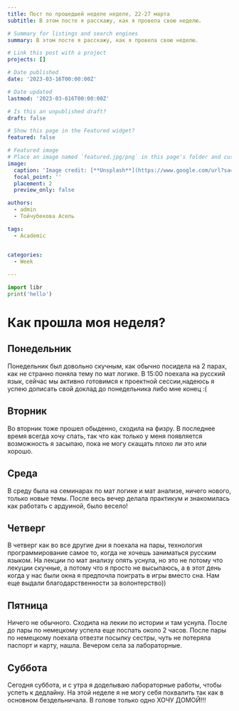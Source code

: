 ```yaml
---
title: Пост по прошедшей неделе неделе, 22-27 марта
subtitle: В этом посте я расскажу, как я провела свою неделю.

# Summary for listings and search engines
summary: В этом посте я расскажу, как я провела свою неделю.

# Link this post with a project
projects: []

# Date published
date: '2023-03-16T00:00:00Z'

# Date updated
lastmod: '2023-03-616T00:00:00Z'

# Is this an unpublished draft?
draft: false

# Show this page in the Featured widget?
featured: false

# Featured image
# Place an image named `featured.jpg/png` in this page's folder and customize its options here.
image:
  caption: 'Image credit: [**Unsplash**](https://www.google.com/url?sa=i&url=https%3A%2F%2Fwww.pngegg.com%2Fru%2Fpng-irzit&psig=AOvVaw0FlsKNfqAAeZ7sV4OTcau0&ust=1714312277215000&source=images&cd=vfe&opi=89978449&ved=0CBAQjRxqFwoTCLj6pIrF4oUDFQAAAAAdAAAAABAD)'
  focal_point: ''
  placement: 2
  preview_only: false

authors:
  - admin
  - Тойчубекова Асель

tags:
  - Academic


categories:
  - Week
  
---
```


```python
import libr
print('hello')
```
# Как прошла моя неделя?

## Понедельник

Понедельник был довольно скучным, как обычно посидела на 2 парах, как не странно поняла тему по мат логике. В 15:00 поехала на русский язык, сейчас мы активно готовимся к проектной сессии,надеюсь я успею дописать свой доклад до понедельника либо мне конец :(

## Вторник

Во вторник тоже прошел обыденно, сходила на физру. В последнее время всегда хочу спать, так что как только у меня появляется возможность я засыпаю, пока не могу скащать плохо ли это или хорошо.

## Среда 

В среду была на семинарах по мат логике и мат анализе, ничего нового, только новые темы. После весь вечер делала практикум и знакомилась как работать с ардуиной, было весело!

## Четверг 

В четверг как во все другие дни я поехала на пары, технология программирование самое то, когда не хочешь заниматься русским языком. На лекции по мат анализу опять уснула, но это не потому что лекуции скучные, а потому что я просто не высыпаюсь, а в этот день когда у нас были окна я предпочла поиграть в игры вместо сна. Нам еще выдали благодарственности за волонтерство))

## Пятница

Ничего не обычного. Сходила на лекии по истории и там уснула. После до пары по немецкому успела еще поспать около 2 часов. После пары по немецкому поехала отвезти посылку сестры, чуть не потеряла паспорт и карту, нашла. Вечером села за лабораторные.

## Суббота

Сегодня суббота, и с утра я доделываю лабораторные работы, чтобы успеть к дедлайну. На этой неделе я не могу себя похвалить так как в основном бездельничала. В голове только одно ХОЧУ ДОМОЙ!!!
